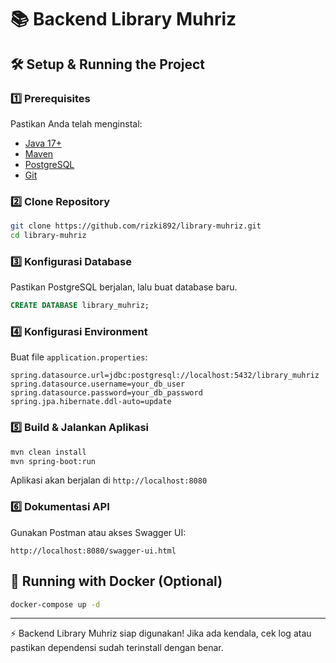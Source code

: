 # 📚 Backend Library Muhriz

## 🛠️ Setup & Running the Project

### 1️⃣ Prerequisites
Pastikan Anda telah menginstal:
- [Java 17+](https://adoptopenjdk.net/)
- [Maven](https://maven.apache.org/download.cgi)
- [PostgreSQL](https://www.postgresql.org/download/)
- [Git](https://git-scm.com/downloads)

### 2️⃣ Clone Repository
```sh
git clone https://github.com/rizki892/library-muhriz.git
cd library-muhriz
```

### 3️⃣ Konfigurasi Database
Pastikan PostgreSQL berjalan, lalu buat database baru.

```sql
CREATE DATABASE library_muhriz;
```

### 4️⃣ Konfigurasi Environment
Buat file  `application.properties`:

```
spring.datasource.url=jdbc:postgresql://localhost:5432/library_muhriz
spring.datasource.username=your_db_user
spring.datasource.password=your_db_password
spring.jpa.hibernate.ddl-auto=update
```

### 5️⃣ Build & Jalankan Aplikasi
```sh
mvn clean install
mvn spring-boot:run
```
Aplikasi akan berjalan di `http://localhost:8080`

### 6️⃣ Dokumentasi API
Gunakan Postman atau akses Swagger UI:
```
http://localhost:8080/swagger-ui.html
```

## 🚀 Running with Docker (Optional)
```sh
docker-compose up -d
```

---

⚡ Backend Library Muhriz siap digunakan! Jika ada kendala, cek log atau pastikan dependensi sudah terinstall dengan benar.
